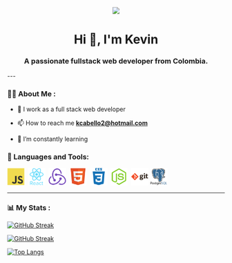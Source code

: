 <div id="header" align="center">
    <img src="https://media.giphy.com/media/xFkgeu7dhfgqqxJqmj/giphy.gif" width="200" />
    <h1 align="center">Hi 👋, I'm Kevin</h1>
    <h3 align="center">A passionate fullstack web developer from Colombia.</h3>
</div>
---

### 👨‍💻 About Me :

- 📝 I work as a full stack web developer

- 📫 How to reach me **kcabello2@hotmail.com**

- 🌱 I’m constantly learning


<div align="left">
    <h3>🔨 Languages and Tools:</h3>
    <div>
        <img src="https://github.com/devicons/devicon/blob/master/icons/javascript/javascript-original.svg" title="JavaScript" alt="JavaScript" width="40" height="40"/>&nbsp;
        <img src="https://github.com/devicons/devicon/blob/master/icons/react/react-original-wordmark.svg" title="React" alt="React" width="40" height="40"/>&nbsp;
        <img src="https://github.com/devicons/devicon/blob/master/icons/redux/redux-original.svg" title="MySQL"  alt="MySQL" width="40" height="40"/>&nbsp;
        <img src="https://github.com/devicons/devicon/blob/master/icons/html5/html5-original.svg" title="HTML5" alt="HTML" width="40" height="40"/>&nbsp;
        <img src="https://github.com/devicons/devicon/blob/master/icons/css3/css3-plain-wordmark.svg"  title="CSS3" alt="CSS" width="40" height="40"/>&nbsp;
        <img src="https://github.com/devicons/devicon/blob/master/icons/nodejs/nodejs-plain.svg" title="MySQL"  alt="MySQL" width="40" height="40"/>&nbsp;
        <img src="https://github.com/devicons/devicon/blob/master/icons/git/git-original-wordmark.svg" title="Git" **alt="Git" width="40" height="40"/>
        <img src="https://github.com/devicons/devicon/blob/master/icons/postgresql/postgresql-original-wordmark.svg" title="Git" **alt="Git" width="40" height="40"/>
      </div>
</div>

---

### 📊 My Stats :


[![GitHub Streak](http://github-readme-streak-stats.herokuapp.com?user=Keskax&theme=tokyonight-duo)](https://git.io/streak-stats)


[![GitHub Streak](https://github-readme-streak-stats.herokuapp.com?user=Keskax&theme=tokyonight-duo)](https://git.io/streak-stats)




[![Top Langs](https://github-readme-stats.vercel.app/api/top-langs/?username=Keskax&theme=tokyonight)](https://github.com/anuraghazra/github-readme-stats)




